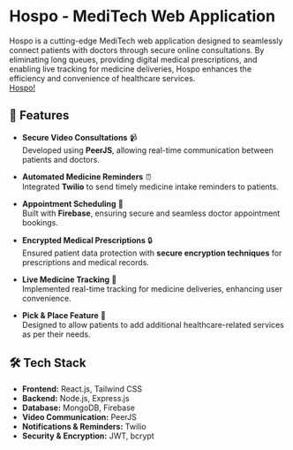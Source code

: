 # Hospo - MediTech Web Application  

Hospo is a cutting-edge MediTech web application designed to seamlessly connect patients with doctors through secure online consultations. By eliminating long queues, providing digital medical prescriptions, and enabling live tracking for medicine deliveries, Hospo enhances the efficiency and convenience of healthcare services.  
[Hospo!](https://www.hospotalent.co.uk/files/HOSPO%20-%20purple%20logo-website.png)
## 🚀 Features  

- **Secure Video Consultations** 📹  
  Developed using **PeerJS**, allowing real-time communication between patients and doctors.  

- **Automated Medicine Reminders** ⏰  
  Integrated **Twilio** to send timely medicine intake reminders to patients.  

- **Appointment Scheduling** 📅  
  Built with **Firebase**, ensuring secure and seamless doctor appointment bookings.  

- **Encrypted Medical Prescriptions** 🔒  
  Ensured patient data protection with **secure encryption techniques** for prescriptions and medical records.  

- **Live Medicine Tracking** 🚚  
  Implemented real-time tracking for medicine deliveries, enhancing user convenience.  

- **Pick & Place Feature** 🏥  
  Designed to allow patients to add additional healthcare-related services as per their needs.  

## 🛠️ Tech Stack  

- **Frontend:** React.js, Tailwind CSS  
- **Backend:** Node.js, Express.js  
- **Database:** MongoDB, Firebase  
- **Video Communication:** PeerJS  
- **Notifications & Reminders:** Twilio  
- **Security & Encryption:** JWT, bcrypt  
